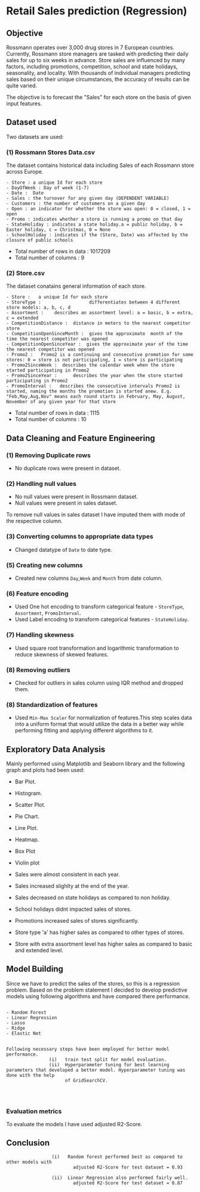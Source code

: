 # Retail Sales prediction (Regression)


## Objective
Rossmann operates over 3,000 drug stores in 7 European countries. Currently, Rossmann store managers are tasked with predicting their daily sales for up to six weeks in advance. Store sales are influenced by many factors, including promotions, competition, school and state holidays, seasonality, and locality. With thousands of individual managers predicting sales based on their unique circumstances, the accuracy of results can be quite varied.

 The objective is to forecast the "Sales" for each store on the basis of given input features.
## Dataset used

Two datasets are used:

### (1) Rossmann Stores Data.csv 
 The dataset contains historical data including Sales of each Rossmann store across Europe.

```
- Store : a unique Id for each store
- DayOfWeek : Day of week (1-7)
- Date :  Date    
- Sales : the turnover for any given day (DEPENDENT VARIABLE)         
- Customers : the number of customers on a given day  
- Open : an indicator for whether the store was open: 0 = closed, 1 = open         
- Promo : indicates whether a store is running a promo on that day       
- StateHoliday : indicates a state holiday.a = public holiday, b = Easter holiday, c = Christmas, 0 = None
- SchoolHoliday : indicates if the (Store, Date) was affected by the closure of public schools

```

- Total number of rows in data : 1017209
- Total number of columns : 9


### (2) Store.csv

The dataset conatains general information of each store.

```
- Store :   a unique Id for each store                 
- StoreType :                  differentiates between 4 different store models: a, b, c, d 
- Assortment :    describes an assortment level: a = basic, b = extra, c = extended              
- CompetitionDistance :  distance in meters to the nearest competitor store    
- CompetitionOpenSinceMonth :  gives the approximate  month of the time the nearest competitor was opened
- CompetitionOpenSinceYear :  gives the approximate year of the time the nearest competitor was opened            
- Promo2 :   Promo2 is a continuing and consecutive promotion for some stores: 0 = store is not participating, 1 = store is participating                   
- Promo2SinceWeek :  describes the calendar week when the store started participating in Promo2         
- Promo2SinceYear :      describes the year when the store started participating in Promo2      
- PromoInterval :   describes the consecutive intervals Promo2 is started, naming the months the promotion is started anew. E.g. "Feb,May,Aug,Nov" means each round starts in February, May, August, November of any given year for that store         

```

- Total number of rows in data : 1115
- Total number of columns : 10
## Data Cleaning and Feature Engineering

### (1) Removing Duplicate rows
- No duplicate rows were present in dataset.

### (2) Handling null values
- No null values were present in Rossmann dataset.  
- Null values were present in sales dataset.

To remove null values in sales dataset I have imputed them with mode of the respective column.


### (3) Converting columns to appropriate data types

- Changed datatype of `Date` to date type. 

### (5) Creating new columns
- Created new columns `Day`,`Week` and `Month` from date column.


### (6) Feature encoding
- Used One hot encoding to transform categorical feature - `StoreType`, `Assortment`, `PromoInterval`.
- Used Label encoding to transform categorical features - `StateHoliday`.

### (7) Handling skewness
- Used square root transformation and logarithmic transformation to reduce skewness of skewed features.

### (8) Removing outliers
- Checked for outliers in sales column using IQR method and dropped them.

### (8) Standardization of features
- Used `Min-Max Scaler` for normalization of features.This step scales data into a uniform format that would utilize the data in a better way while performing fitting and applying different algorithms to it. 

## Exploratory Data Analysis

Mainly performed using Matplotlib and Seaborn library and the following graph and plots had been used:
  - Bar Plot.
  - Histogram.
  - Scatter Plot.
  - Pie Chart.
  - Line Plot.
  - Heatmap.
  - Box Plot
  - Violin plot
             


- Sales were almost consistent in each year.
- Sales increased slighlty at the end of the year.
- Sales decreased on state holidays as compared to non holiday.
- School holidays didnt impacted sales of stores.
- Promotions increased sales of stores significantly.
- Store type 'a' has higher sales as compared to other types of stores.
- Store with extra assortment level has higher sales as compared to basic and extended level.


## Model Building


Since we have to predict the sales of the stores, so this is a regression problem. Based on the problem statement  I decided to develop predictive models using following algorithms and have compared there performance.
```

- Random Forest
- Linear Regression
- Lasso
- Ridge
- Elastic Net


Following necessary steps have been employed for better model performance.
                (i)   train test split for model evaluation.
                (ii)  Hyperparameter tuning for best learning parameters that developed a better model. Hyperparameter tuning was done with the help
                      of GridSearchCV.
                      
                      
                  
```


### Evaluation metrics

To evaluate the models I have used adjusted R2-Score.


## Conclusion

```
                 (i)   Random forest performed best as compared to other models with
                         adjusted R2-Score for test dataset = 0.93
                         
                 (ii)  Linear Regression also performed fairly well.
                         adjusted R2-Score for test dataset = 0.87
                         
                          
                 
           

```

